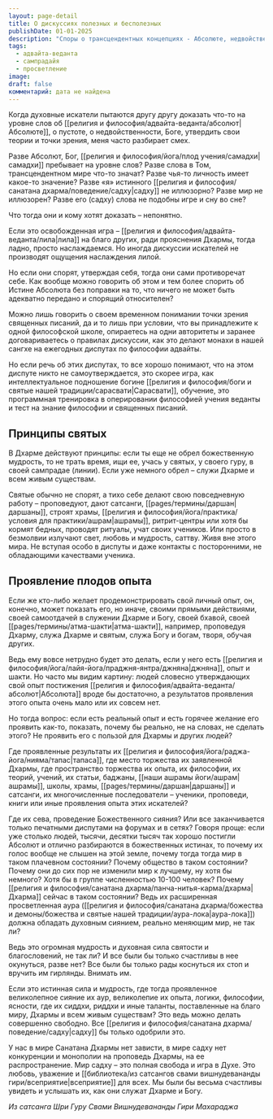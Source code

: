 ```yaml
---
layout: page-detail
title: О дискуссиях полезных и бесполезных
publishDate: 01-01-2025
description: "Споры о трансцендентных концепциях - Абсолюте, недвойственности, Боге - часто становятся абсурдными, ибо Истина превосходит вербальные конструкции. Попытки доказать её через слова напоминают сон во сне: садху, осознающий иллюзорность эго и мира, действует как проводник Дхармы, а не участник словесных баталий. Подлинный духовный опыт проявляется не в дискуссиях, а в служении (сева), созидании ашрамов, проповедях или безмолвном излучении саттвы. В традиции адвайты продуктивные диалоги возможны лишь внутри единой школы с чёткими правилами, как интеллектуальное подношение Сарасвати. Святые избегают споров, фокусируясь на действиях, меняющих мир, а не на утверждении личных взглядов. Ключевой вопрос: если просветлённых так много, почему их сияние не преображает реальность?"
tags:
  - адвайта-веданта
  - сампрадайя
  - просветление
image: 
draft: false
комментарий: дата не найдена
---
```


Когда духовные искатели пытаются другу другу доказать что-то на уровне слов об [[религия и философия/адвайта-веданта/абсолют|Абсолюте]], о пустоте, о недвойственности, Боге, утвердить свои теории и точки зрения, меня часто разбирает смех.

Разве Абсолют, Бог, [[религия и философия/йога/плод учения/самадхи|самадхи]] пребывает на уровне слов? Разве слова в Том, трансцендентном мире что-то значат? Разве чья-то личность имеет какое-то значение? Разве «я» истинного [[религия и философия/санатана дхарма/поведение/садху|садху]] не иллюзорно? Разве мир не иллюзорен? Разве его (садху) слова не подобны игре и сну во сне? 

Что тогда они и кому хотят доказать – непонятно.

Если это освобожденная игра – [[религия и философия/адвайта-веданта/лила|лила]] на благо других, ради прояснения Дхармы, тогда ладно, просто наслаждаемся. Но иногда дискуссии искателей не производят ощущения наслаждения лилой.

Но если они спорят, утверждая себя, тогда они сами противоречат себе. Как вообще можно говорить об этом и тем более спорить об Истине Абсолюта без поправки на то, что ничего не может быть адекватно передано и спорящий относителен? 

Можно лишь говорить о своем временном понимании точки зрения священных писаний, да и то лишь при условии, что вы принадлежите к одной философской школе, опираетесь на одни авторитеты и заранее договариваетесь о правилах дискуссии, как это делают монахи в нашей сангхе на ежегодных диспутах по философии адвайты.

Но если речь об этих диспутах, то все хорошо понимают, что на этом диспуте никто не самоутверждается, это скорее игра, как интеллектуальное подношение богине [[религия и философия/боги и святые нашей традиции/сарасвати|Сарасвати]], обучение, это программная тренировка в оперировании философией учения веданты и тест на знание философии и священных писаний.

## Принципы святых
В Дхарме действуют принципы: если ты еще не обрел божественную мудрость, то не трать время, ищи ее, учась у святых, у своего гуру, в своей сампрадае (линии). Если уже немного обрел – служи Дхарме и всем живым существам.

Святые обычно не спорят, а тихо себе делают свою повседневную работу – проповедуют, дают сатсанги, [[pages/термины/даршан|даршаны]], строят храмы, [[религия и философия/йога/практика/условия для практики/ашрам|ашрамы]], ритрит-центры или хотя бы кормят бедных, проводят ритуалы, учат своих учеников. Или просто в безмолвии излучают свет, любовь и мудрость, саттву. Живя вне этого мира. Не вступая особо в диспуты и даже контакты с посторонними, не обладающими качествами ученика.

## Проявление плодов опыта
Если же кто-либо желает продемонстрировать свой личный опыт, он, конечно, может показать его, но иначе, своими прямыми действиями, своей самоотдачей в служении Дхарме и Богу, своей бхавой, своей [[pages/термины/атма-шакти|атма-шакти]], например, проповедуя Дхарму, служа Дхарме и святым, служа Богу и богам, творя, обучая других.

Ведь ему вовсе нетрудно будет это делать, если у него есть [[религия и философия/йога/лайя-йога/праджня-янтра/джняна|джняна]], опыт и шакти. Но часто мы видим картину: людей словесно утверждающих свой опыт постижения [[религия и философия/адвайта-веданта/абсолют|Абсолюта]] вроде бы достаточно, а результатов проявления этого опыта очень мало или их совсем нет.

Но тогда вопрос: если есть реальный опыт и есть горячее желание его проявить как-то, показать, почему бы реально, не на словах, не сделать этого? Не проявить его с пользой для Дхармы и других людей?

Где проявленные результаты их [[религия и философия/йога/раджа-йога/нияма/тапас|тапаса]], где место торжества их заявленной Дхармы, где пространство торжества их опыта, их философии, их теорий, учений, их статьи, баджаны, [[наши ашрамы йоги/ашрам|ашрамы]], школы, храмы, [[pages/термины/даршан|даршаны]] и сатсанги, их многочисленные последователи – ученики, проповеди, книги или иные проявления опыта этих искателей?

Где их сева, проведение Божественного сияния? Или все заканчивается только печатными диспутами на форумах и в сетях? Говоря проще: если уже столько людей, тысячи, десятки тысяч так хорошо постигли Абсолют и отлично разбираются в божественных истинах, то почему их голос вообще не слышен на этой земле, почему тогда тогда мир в таком плачевном состоянии? Почему общество в таком состоянии? Почему они до сих пор не изменили мир к лучшему, ну хотя бы немного? Хотя бы в группе численностью 10-100 человек? Почему [[религия и философия/санатана дхарма/панча-нитья-карма/дхарма|Дхарма]] сейчас в таком состоянии? Ведь их расширенная просветленная аура ([[религия и философия/санатана дхарма/божества и демоны/божества и святые нашей традиции/аура-лока|аура-лока]]) должна обладать духовным сиянием, реально меняющим мир, не так ли?

Ведь это огромная мудрость и духовная сила святости и благословений, не так ли? И все были бы только счастливы в нее окунуться, разве нет? Все были бы только рады коснуться их стоп и вручить им гирлянды. Внимать им.

Если это истинная сила и мудрость, где тогда проявленное великолепное сияние их аур, великолепие их опыта, логики, философии, ясности, где их сиддхи, риддхи и иные таланты, поставленные на благо миру, Дхармы и всем живым существам? Это ведь можно делать совершенно свободно. Все [[религия и философия/санатана дхарма/поведение/садху|садху]] бы только одобрили это.

У нас в мире Санатана Дхармы нет зависти, в мире садху нет конкуренции и монополии на проповедь Дхармы, на ее распространение. Мир садху – это полная свобода и игра в Духе. Это любовь, уважение и [[библиотека/из сатсангов свами вишнудевананды гири/всеприятие|всеприятие]] для всех. Мы были бы весьма счастливы увидеть и услышать их, как они служат Дхарме и Богу.

*Из сатсанга Шри Гуру Свами Вишнудевананды Гири Махараджа*

